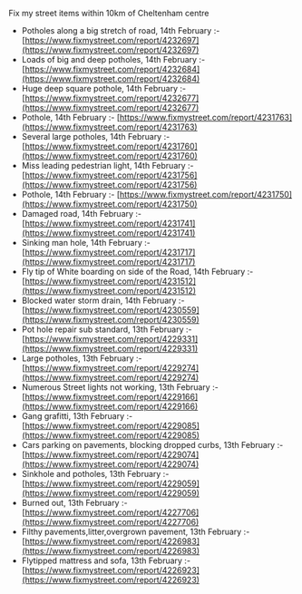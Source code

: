 Fix my street items within 10km of Cheltenham centre

<!-- fix_marker starts -->

- Potholes along a big stretch of road, 14th February :- [https://www.fixmystreet.com/report/4232697](https://www.fixmystreet.com/report/4232697)
- Loads of big and deep potholes, 14th February :- [https://www.fixmystreet.com/report/4232684](https://www.fixmystreet.com/report/4232684)
- Huge deep square pothole, 14th February :- [https://www.fixmystreet.com/report/4232677](https://www.fixmystreet.com/report/4232677)
- Pothole, 14th February :- [https://www.fixmystreet.com/report/4231763](https://www.fixmystreet.com/report/4231763)
- Several large potholes, 14th February :- [https://www.fixmystreet.com/report/4231760](https://www.fixmystreet.com/report/4231760)
- Miss leading pedestrian light, 14th February :- [https://www.fixmystreet.com/report/4231756](https://www.fixmystreet.com/report/4231756)
- Pothole, 14th February :- [https://www.fixmystreet.com/report/4231750](https://www.fixmystreet.com/report/4231750)
- Damaged road, 14th February :- [https://www.fixmystreet.com/report/4231741](https://www.fixmystreet.com/report/4231741)
- Sinking man hole, 14th February :- [https://www.fixmystreet.com/report/4231717](https://www.fixmystreet.com/report/4231717)
- Fly tip of White boarding on side of the Road, 14th February :- [https://www.fixmystreet.com/report/4231512](https://www.fixmystreet.com/report/4231512)
- Blocked water storm drain, 14th February :- [https://www.fixmystreet.com/report/4230559](https://www.fixmystreet.com/report/4230559)
- Pot hole repair sub standard, 13th February :- [https://www.fixmystreet.com/report/4229331](https://www.fixmystreet.com/report/4229331)
- Large potholes, 13th February :- [https://www.fixmystreet.com/report/4229274](https://www.fixmystreet.com/report/4229274)
- Numerous Street lights not working, 13th February :- [https://www.fixmystreet.com/report/4229166](https://www.fixmystreet.com/report/4229166)
- Gang grafitti, 13th February :- [https://www.fixmystreet.com/report/4229085](https://www.fixmystreet.com/report/4229085)
- Cars parking on pavements, blocking dropped curbs, 13th February :- [https://www.fixmystreet.com/report/4229074](https://www.fixmystreet.com/report/4229074)
- Sinkhole and potholes, 13th February :- [https://www.fixmystreet.com/report/4229059](https://www.fixmystreet.com/report/4229059)
- Burned out, 13th February :- [https://www.fixmystreet.com/report/4227706](https://www.fixmystreet.com/report/4227706)
- Filthy pavements,litter,overgrown pavement, 13th February :- [https://www.fixmystreet.com/report/4226983](https://www.fixmystreet.com/report/4226983)
- Flytipped mattress and sofa, 13th February :- [https://www.fixmystreet.com/report/4226923](https://www.fixmystreet.com/report/4226923)

<!-- fix_marker ends -->